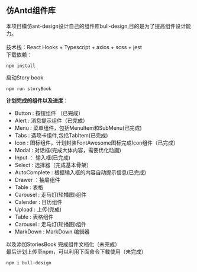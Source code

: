 ## 仿Antd组件库
本项目模仿ant-design设计自己的组件库bull-design,目的是为了提高组件设计能力。<br>
<br>
技术栈：React Hooks + Typescript + axios + scss + jest
<br>
下载依赖：
```
npm install
```
启动Story book
```
npm run storyBook
```
**计划完成的组件以及进度**：
- Button : 按钮组件 （已完成）
- Alert  : 消息提示组件（已完成）
- Menu   : 菜单组件，包括MenuItem和SubMenu(已完成)
- Tabs   : 选项卡组件,包括TabItem(已完成)
- Icon   : 图标组件，计划封装FontAwesome图标完成Icon组件（已完成）
- Modal  : 对话框(完成大体内容，需要优化动画)
- Input  ： 输入框(已完成)
- Select : 选择器（完成基本骨架）
- AutoComplete : 根据输入框的内容自动提示信息(已完成)
- Drawer ：抽屉组件
- Table  : 表格
- Carousel : 走马灯(轮播图)组件
- Calender : 日历组件
- Upload : 上传(完成)
- Table  : 表格组件
- Carousel : 走马灯(轮播图)组件
- MarkDown : MarkDown 编辑器

以及添加StoriesBook 完成组件文档化（未完成）<br>
最后计划上传至npm，可以利用下面命令下载使用（未完成）
```
npm i bull-design
```
